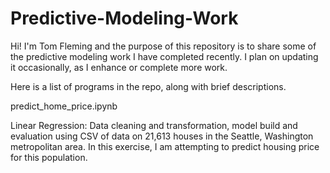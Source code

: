 # Predictive-Modeling-Work

Hi! I'm Tom Fleming and the purpose of this repository is to share some of the predictive modeling work I have completed recently. I plan on updating it occasionally, as I enhance or complete more work.

Here is a list of programs in the repo, along with brief descriptions.


predict_home_price.ipynb

Linear Regression: Data cleaning and transformation, model build and evaluation using CSV of data on 21,613 houses in the Seattle, Washington metropolitan area. In this exercise, I am attempting to predict housing price for this population. 